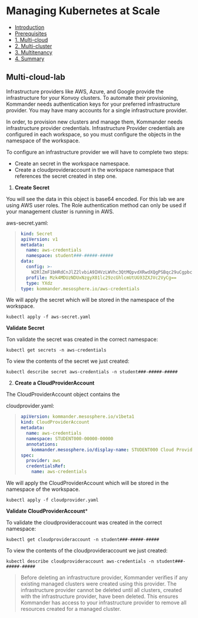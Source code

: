 # Managing Kubernetes at Scale

* [Introduction](https://github.com/mesosphere/kommander-workshop-student/blob/master/README.md#introduction)
* [Prerequisites](https://github.com/mesosphere/kommander-workshop-student/blob/master/README.md#Prerequisites)
* [1. Multi-cloud](https://github.com/mesosphere/kommander-workshop-student/blob/master/multi-cloud-lab.md#Multi-cloud-lab)
* [2. Multi-cluster](https://github.com/mesosphere/kommander-workshop-student/blob/master/multi-cluster-lab.md#Multi-Cluster-Lab)
* [3. Multitenancy](https://github.com/mesosphere/kommander-workshop-student/blob/master/multitenancy-lab.md#Multitenancy-Lab)
* [4. Summary](https://github.com/mesosphere/kommander-workshop-student/blob/master/summary.md#Summary)

## Multi-cloud-lab

Infrastructure providers like AWS, Azure, and Google provide the infrastructure for your Konvoy clusters. To automate their provisioning, Kommander needs authentication keys for your preferred infrastructure provider. You may have many accounts for a single infrastructure provider.

In order, to provision new clusters and manage them, Kommander needs infrastructure provider credentials.  Infrastructure Provider credentials are configured in each workspace, so you must configure the objects in the namespace of the workspace.


To configure an infrastructure provider we will have to complete two steps:
 - Create an secret in the workspace namespace.
 - Create a cloudprovideraccount in the workspace namespace that references the secret created in step one.


1. **Create Secret**

You will see the data in this object is base64 encoded.  For this lab we are using AWS user roles.  The Role authentication method can only be used if your management cluster is running in AWS.


aws-secret.yaml:
> ```yaml
> kind: Secret
> apiVersion: v1
> metadata:
>   name: aws-credentials
>   namespace: student###-#####-#####
> data:
>   config: >-
>     W2RlZmF1bHRdCnJlZ2lvbiA9IHVzLWVhc3QtMQpvdXRwdXQgPSBqc29uCgpbcHJvZmlsZSAxMTA0NjU2NTc3NDFfTWVzb3NwaGVyZS1Qb3dlclVzZXJdCnJvbGVfYXJuID0gYXJuOmF3czppYW06OjM5ODA1MzQ1MTc4Mjpyb2xlL2tvbW1hbmRlci1kZXBsb3llcgpjcmVkZW50aWFsX3NvdXJjZSA9IEVjMkluc3RhbmNlTWV0YWRhdGEK
>   profile: Mzk4MDUzNDUxNzgyX01lc29zcGhlcmUtUG93ZXJVc2VyCg==
>   type: YXdz
> type: kommander.mesosphere.io/aws-credentials
> ```

We will apply the secret which will be stored in the namespace of the workspace.

`kubectl apply -f aws-secret.yaml`

**Validate Secret**

Ton validate the secret was created in the correct namespace:

`kubectl get secrets -n aws-credentials`

To view the contents of the secret we just created:

`kubectl describe secret aws-credentials -n student###-#####-#####`


2. **Create a CloudProviderAccount**

The CloudProviderAccount object contains the 

cloudprovider.yaml:
> ```yaml
> apiVersion: kommander.mesosphere.io/v1beta1
> kind: CloudProviderAccount
> metadata:
>   name: aws-credentials
>   namespace: STUDENT000-00000-00000
>   annotations:
>     kommander.mesosphere.io/display-name: STUDENT000 Cloud Provider Account
> spec:
>   provider: aws
>   credentialsRef:
>     name: aws-credentials
> ```

We will apply the CloudProviderAccount which will be stored in the namespace of the workspace.

`kubectl apply -f cloudprovider.yaml`

**Validate CloudProviderAccount***

To validate the cloudprovideraccount was created in the correct namespace:

`kubectl get cloudprovideraccount -n student###-#####-#####`

To view the contents of the cloudprovideraccount we just created:

`kubectl describe cloudprovideraccount aws-credentials -n student###-#####-#####`


> Before deleting an infrastructure provider, Kommander verifies if any existing managed clusters were created using this provider. The infrastructure provider cannot be deleted until all clusters, created with the infrastructure provider, have been deleted. This ensures Kommander has access to your infrastructure provider to remove all resources created for a managed cluster.